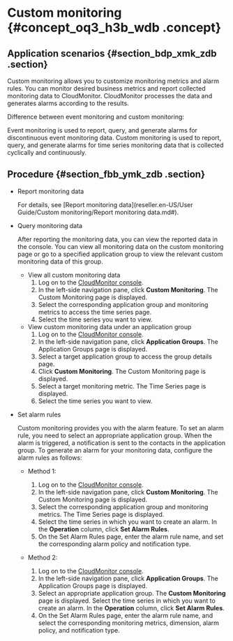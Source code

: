 # Custom monitoring {#concept_oq3_h3b_wdb .concept}

## Application scenarios {#section_bdp_xmk_zdb .section}

Custom monitoring allows you to customize monitoring metrics and alarm rules. You can monitor desired business metrics and report collected monitoring data to CloudMonitor. CloudMonitor processes the data and generates alarms according to the results.

Difference between event monitoring and custom monitoring:

Event monitoring is used to report, query, and generate alarms for discontinuous event monitoring data. Custom monitoring is used to report, query, and generate alarms for time series monitoring data that is collected cyclically and continuously.

## Procedure {#section_fbb_ymk_zdb .section}

-   Report monitoring data

    For details, see [Report monitoring data](reseller.en-US/User Guide/Custom monitoring/Report monitoring data.md#).


-   Query monitoring data

    After reporting the monitoring data, you can view the reported data in the console. You can view all monitoring data on the custom monitoring page or go to a specified application group to view the relevant custom monitoring data of this group.

    -   View all custom monitoring data
        1.  Log on to the [CloudMonitor console](https://partners-intl.console.aliyun.com/#/cms).
        2.  In the left-side navigation pane, click **Custom Monitoring**. The Custom Monitoring page is displayed.
        3.  Select the corresponding application group and monitoring metrics to access the time series page.
        4.  Select the time series you want to view.
    -   View custom monitoring data under an application group
        1.  Log on to the [CloudMonitor console](https://partners-intl.console.aliyun.com/#/cms).
        2.  In the left-side navigation pane, click **Application Groups**. The Application Groups page is displayed.
        3.  Select a target application group to access the group details page.
        4.  Click **Custom Monitoring**. The Custom Monitoring page is displayed.
        5.  Select a target monitoring metric. The Time Series page is displayed.
        6.  Select the time series you want to view.
-   Set alarm rules

    Custom monitoring provides you with the alarm feature. To set an alarm rule, you need to select an appropriate application group. When the alarm is triggered, a notification is sent to the contacts in the application group. To generate an alarm for your monitoring data, configure the alarm rules as follows:

    -   Method 1:

        1.  Log on to the [CloudMonitor console](https://partners-intl.console.aliyun.com/#/cms).
        2.  In the left-side navigation pane, click **Custom Monitoring**. The Custom Monitoring page is displayed.
        3.  Select the corresponding application group and monitoring metrics. The Time Series page is displayed.
        4.  Select the time series in which you want to create an alarm. In the **Operation** column, click **Set Alarm Rules**.
        5.  On the Set Alarm Rules page, enter the alarm rule name, and set the corresponding alarm policy and notification type.
    -   Method 2:

        1.  Log on to the [CloudMonitor console](https://partners-intl.console.aliyun.com/#/cms).
        2.  In the left-side navigation pane, click **Application Groups**. The Application Groups page is displayed.
        3.  Select an appropriate application group. The **Custom Monitoring** page is displayed. Select the time series in which you want to create an alarm. In the **Operation** column, click **Set Alarm Rules**.
        4.  On the Set Alarm Rules page, enter the alarm rule name, and select the corresponding monitoring metrics, dimension, alarm policy, and notification type.

